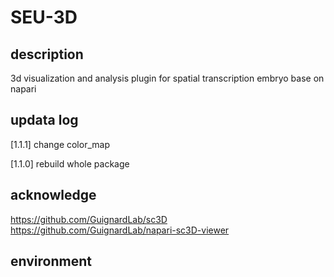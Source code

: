 # SEU-3D

## description

3d visualization and analysis plugin for spatial transcription embryo base on napari

## updata log

[1.1.1] change color_map

[1.1.0] rebuild whole package

## acknowledge

https://github.com/GuignardLab/sc3D
https://github.com/GuignardLab/napari-sc3D-viewer

## environment
